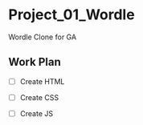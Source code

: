 # Project_01_Wordle

Wordle Clone for GA

## Work Plan
- [ ] Create HTML
- [ ] Create CSS
- [ ] Create JS 


